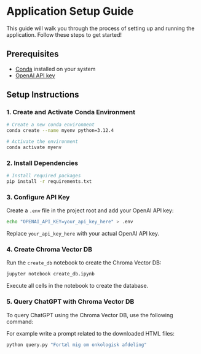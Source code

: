 # Application Setup Guide

This guide will walk you through the process of setting up and running the application. Follow these steps to get started!

## Prerequisites

- [Conda](https://docs.conda.io/projects/conda/en/latest/user-guide/install/) installed on your system
- [OpenAI API key](https://platform.openai.com/account/api-keys)

## Setup Instructions

### 1. Create and Activate Conda Environment

```bash
# Create a new conda environment
conda create --name myenv python=3.12.4

# Activate the environment
conda activate myenv
```

### 2. Install Dependencies

```bash
# Install required packages
pip install -r requirements.txt
```

### 3. Configure API Key

Create a `.env` file in the project root and add your OpenAI API key:

```bash
echo "OPENAI_API_KEY=your_api_key_here" > .env
```

Replace `your_api_key_here` with your actual OpenAI API key.

### 4. Create Chroma Vector DB

Run the `create_db` notebook to create the Chroma Vector DB:

```bash
jupyter notebook create_db.ipynb
```

Execute all cells in the notebook to create the database.

### 5. Query ChatGPT with Chroma Vector DB

To query ChatGPT using the Chroma Vector DB, use the following command:

For example write a prompt related to the downloaded HTML files:
```bash
python query.py "Fortæl mig om onkologisk afdeling"
```

